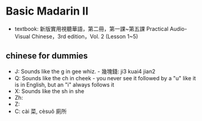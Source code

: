 # Basic Madarin II

- textbook: 新版實用視聽華語，第二冊，第一課~第五課 Practical Audio-Visual Chinese，3rd edition，Vol. 2 (Lesson 1~5)

## chinese for dummies

- J: Sounds like the g in gee whiz. - 幾塊錢: ji3 kuai4 jian2
- Q: Sounds like the ch in cheek - you never see it followed by a "u" like it is in English, but an "i" always follows it
- X: Sounds like the sh in she
- Zh:
- Z:
- C: cài 菜, cèsuǒ 廁所
